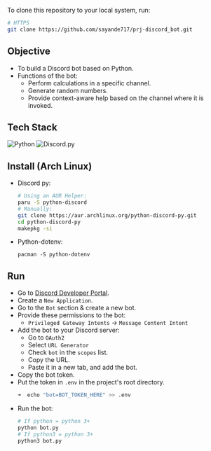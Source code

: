 To clone this repository to your local system, run:

```bash
# HTTPS
git clone https://github.com/sayande717/prj-discord_bot.git
```
## Objective
- To build a Discord bot based on Python.
- Functions of the bot:
    - Perform calculations in a specific channel.
    - Generate random numbers.
    - Provide context-aware help based on the channel where it is invoked.

## Tech Stack

![Python](https://img.shields.io/badge/Python-FFFFFF?style=flat-square&logo=python&logoColor=FFFFFF&color=3776AB)
![Discord.py](https://img.shields.io/badge/Discord.py-FFFFFF?style=flat-square&logo=discord&logoColor=FFFFFF&color=5865F2)

## Install (Arch Linux)
- Discord py:
    ```bash
    # Using an AUR Helper:
    paru -S python-discord
    # Manually:
    git clone https://aur.archlinux.org/python-discord-py.git
    cd python-discord-py
    makepkg -si
    ```
- Python-dotenv:
    ```
    pacman -S python-dotenv
    ```
## Run
- Go to [Discord Developer Portal](https://discord.com/developers/applications).
- Create a `New Application`.
- Go to the `Bot` section & create a new bot.
- Provide these permissions to the bot:
    - `Privileged Gateway Intents` -> `Message Content Intent`
- Add the bot to your Discord server:
    - Go to `OAuth2`
    - Select `URL Generator`
    - Check `bot` in the `scopes` list.
    - Copy the URL.
    - Paste it in a new tab, and add the bot.
- Copy the bot token.
- Put the token in `.env` in the project's root directory.
    ```zsh
    ➜  echo "bot=BOT_TOKEN_HERE" >> .env
    ```
- Run the bot:
    ```zsh
    # If python = python 3+
    python bot.py
    # If python3 = python 3+
    python3 bot.py
    ```
